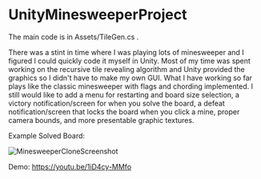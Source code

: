 # UnityMinesweeperProject

The main code is in Assets/TileGen.cs .

There was a stint in time where I was playing lots of minesweeper and I figured I could quickly code it myself in Unity. Most of my time was spent working on the recursive tile revealing algorithm and Unity provided the graphics so I didn't have to make my own GUI. What I have working so far plays like the classic minesweeper with flags and chording implemented. I still would like to add a menu for restarting and board size selection, a victory notification/screen for when you solve the board, a defeat notification/screen that locks the board when you click a mine, proper camera bounds, and more presentable graphic textures.


Example Solved Board:

![MinesweeperCloneScreenshot](https://user-images.githubusercontent.com/44685948/186315281-27d4012e-909d-4277-a220-6c64efca0cc7.PNG)

Demo: https://youtu.be/1iD4cy-MMfo
